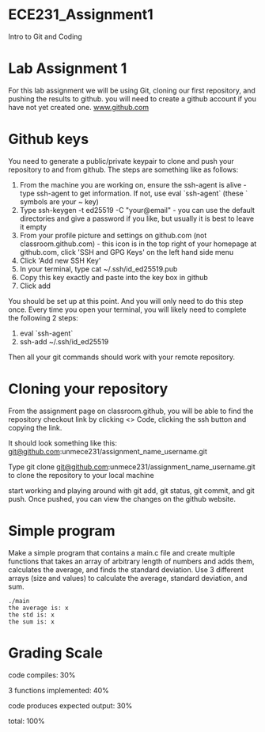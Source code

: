 # ECE231_Assignment1
Intro to Git and Coding

# Lab Assignment 1
For this lab assignment we will be using Git, cloning our first repository, and pushing the results to github.  you will need to create a github account if you have not yet created one.  www.github.com

# Github keys
You need to generate a public/private keypair to clone and push your repository to and from github.  The steps are something like as follows:

1. From the machine you are working on, ensure the ssh-agent is alive - type ssh-agent to get information.  If not, use eval \`ssh-agent\` (these ` symbols are your ~ key)
2. Type ssh-keygen -t ed25519 -C "your@email" - you can use the default directories and give a password if you like, but usually it is best to leave it empty
4. From your profile picture and settings on github.com (not classroom.github.com) - this icon is in the top right of your homepage at github.com, click 'SSH and GPG Keys' on the left hand side menu
5. Click 'Add new SSH Key'
6. In your terminal, type cat ~/.ssh/id_ed25519.pub
7. Copy this key exactly and paste into the key box in github
8. Click add

You should be set up at this point.  And you will only need to do this step once.  Every time you open your terminal, you will likely need to complete the following 2 steps:
1. eval \`ssh-agent\`
2. ssh-add ~/.ssh/id_ed25519

Then all your git commands should work with your remote repository.

# Cloning your repository
From the assignment page on classroom.github, you will be able to find the repository checkout link by clicking <> Code, clicking the ssh button and copying the link. 

It should look something like this: git@github.com:unmece231/assignment_name_username.git

Type git clone git@github.com:unmece231/assignment_name_username.git to clone the repository to your local machine

start working and playing around with git add, git status, git commit, and git push.  Once pushed, you can view the changes on the github website.

# Simple program
Make a simple program that contains a main.c file and create multiple functions that takes an array of arbitrary length of numbers and adds them, calculates the average, and finds the standard deviation. Use 3 different arrays (size and values) to calculate the average, standard deviation, and sum.

```
./main
the average is: x
the std is: x
the sum is: x
```

# Grading Scale
code compiles: 30%

3 functions implemented: 40%

code produces expected output: 30%

total: 100%
